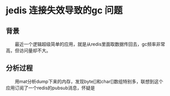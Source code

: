 # jedis 连接失效导致的gc 问题
## 背景
&emsp;&emsp;最近一个逻辑超级简单的应用，就是从redis里面取数据传回去，gc频率非常高，但访问量却不大。
## 分析过程
&emsp;&emsp;用mat分析dump下来的内存，发现byte[]和char[]数组特别多，联想到这个应用订阅了一个redis的pubsub消息，怀疑是
